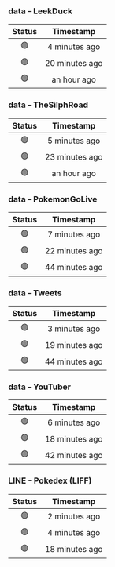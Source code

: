 ### data - LeekDuck
| Status | Timestamp |
|:------:|:---------:|
| 🟢 | 4 minutes ago |
| 🟢 | 20 minutes ago |
| 🟢 | an hour ago |

### data - TheSilphRoad
| Status | Timestamp |
|:------:|:---------:|
| 🟢 | 5 minutes ago |
| 🟢 | 23 minutes ago |
| 🟢 | an hour ago |

### data - PokemonGoLive
| Status | Timestamp |
|:------:|:---------:|
| 🟢 | 7 minutes ago |
| 🟢 | 22 minutes ago |
| 🟢 | 44 minutes ago |

### data - Tweets
| Status | Timestamp |
|:------:|:---------:|
| 🟢 | 3 minutes ago |
| 🟢 | 19 minutes ago |
| 🟢 | 44 minutes ago |

### data - YouTuber
| Status | Timestamp |
|:------:|:---------:|
| 🟢 | 6 minutes ago |
| 🟢 | 18 minutes ago |
| 🟢 | 42 minutes ago |

### LINE - Pokedex (LIFF)
| Status | Timestamp |
|:------:|:---------:|
| 🟢 | 2 minutes ago |
| 🟢 | 4 minutes ago |
| 🟢 | 18 minutes ago |

